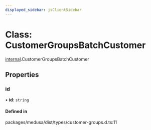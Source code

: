 ```yaml
---
displayed_sidebar: jsClientSidebar
---
```


# Class: CustomerGroupsBatchCustomer

[internal](../modules/internal-6.md).CustomerGroupsBatchCustomer

## Properties

### id

• **id**: `string`

#### Defined in

packages/medusa/dist/types/customer-groups.d.ts:11
